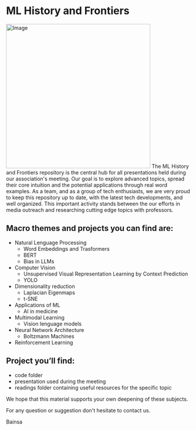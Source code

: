 # ML History and Frontiers

<img width="393" alt="Image" src="https://github.com/user-attachments/assets/e0efca97-238c-4c40-a7bc-52eb653accc1" />
The ML History and Frontiers repository is the central hub for all presentations held during our association's meeting. Our goal is to explore advanced topics, spread their core intuition and the potential applications through real word examples. 
As a team, and as a group of tech enthusiasts, we are very proud to keep this repository up to date, with the latest tech developments, and well organized. 
This important activity stands between the our efforts in media outreach and researching cutting edge topics with professors.

## Macro themes and projects you can find are:
- Natural Lenguage Processing
  - Word Embeddings and Trasformers
  - BERT
  - Bias in LLMs
- Computer Vision
  - Unsupervised Visual Representation Learning by Context Prediction
  - YOLO
- Dimensionality reduction
  - Laplacian Eigenmaps
  - t-SNE
- Applications of ML
  - AI in medicine
- Multimodal Learning
  - Vision lenguage models
- Neural Network Architecture
  - Boltzmann Machines
- Reinforcement Learning

## Project you’ll find:
- code folder
- presentation used during the meeting
- readings folder containing useful resources for the specific topic

We hope that this material supports your own deepening of these subjects.

For any question or suggestion don't hesitate to contact us.

Bainsa 
